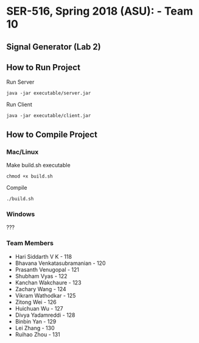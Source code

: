 # SER-516, Spring 2018 (ASU): - Team 10

## Signal Generator (Lab 2)

## How to Run Project

Run Server

    java -jar executable/server.jar
 
Run Client

    java -jar executable/client.jar

## How to Compile Project

### Mac/Linux

Make build.sh executable

    chmod +x build.sh

Compile

    ./build.sh
    
### Windows

 ???

### Team Members

* Hari Siddarth V K - 118
* Bhavana Venkatasubramanian - 120
* Prasanth Venugopal - 121
* Shubham Vyas - 122
* Kanchan Wakchaure - 123
* Zachary Wang - 124
* Vikram Wathodkar - 125
* Zitong Wei - 126
* Huichuan Wu - 127
* Divya Yadamreddi - 128
* Binbin Yan - 129
* Lei Zhang - 130
* Ruihao Zhou - 131



